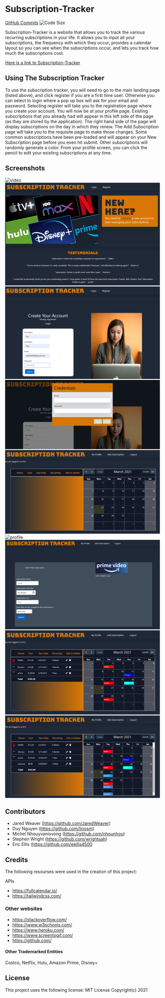 # Subscription-Tracker

[GitHub Commits](https://github.com/JaredWeaver/Subscription-Tracker/graphs/contributors)
![Code Size]()

Subscription-Tracker is a website that allows you to track the various recurring subscriptions in your life. It allows you to input all your subscriptions, the frequency with which they occur, provides a calendar layout so you can see when the subscriptions occur, and lets you track how much the subscriptions cost.

<a href = "https://subscription-trkr.herokuapp.com/">Here is a link to Subscription-Tracker</a>

## Using The Subscription Tracker

To use the subscription tracker, you will need to go to the main landing page (listed above), and click register if you are a first time user. Otherwise you can select to login where a pop up box will ask for your email and password. Selecting register will take you to the registration page where you create your account. You will now be at your profile page. Existing subscriptions that you already had will appear in this left side of the page (as they are stored by the application). The right hand side of the page will display subscriptions on the day in which they renew. The Add Subscription page will take you to the requisite page to make those changes. Some common subscriptions have been pre-loaded and will appear on your New Subscription page before you even hit submit. Other subscriptions will randomly generate a color. From your profile screen, you can click the pencil to edit your existing subscriptions at any time.

## Screenshots

![video](./public/assets/images/subscriptionTracker.gif)
![landing page](./public/assets/images/landingPage.jpg)
![registration](./public/assets/images/registrationPage.jpg)
![login](./public/assets/images/login.jpg)
![profile](./public/assets/images/blankProfile.jpg)
![profile](./public/assets/images/profile,jpg)
![adding](./public/assets/images/addingSub.jpg)
![no icon](./public/assets/images/unknownSub.jpg)
![view](./public/assets/images/editsubscription.jpg)
    <!-- <img src="public/assets/subscriptionTracker.gif" style = "width: 50%; height: auto"> -->
<!-- <img src="public/assets/landingPage.jpg" style = "width: 50%; height: auto">
<img src="public/assets/registrationPage.jpg" style = "width: 50%; height: auto">
<img src="public/assets/login.jpg" style = "width: 50%; height: auto">
<img src="public/assets/blankProfile.jpg" style = "width: 50%; height: auto">
<img src="public/assets/profile.jpg" style = "width: 50%; height: auto">
<img src="public/assets/addingSub.jpg" style = "width: 50%; height: auto">
<img src="public/assets/unknownSub.jpg" style = "width: 50%; height: auto">
<img src="public/assets/editSubscription.jpg" style = "width: 50%; height: auto"> -->

## Contributors

- Jared Weaver (https://github.com/JaredWeaver)   
- Duy Nguyen (https://github.com/linosm)  
- Michel Nhouyvanisvong (https://github.com/nhounhou)  
- Stephen Wright (https://github.com/wrightsah)  
- Eric Ellis (https://github.com/eellis4500  

## Credits

The following resourses were used in the creation of this project:

APIs
- https://fullcalendar.io/
- https://tailwindcss.com/

### Other websites

- https://stackoverflow.com/
- https://www.w3schools.com/
- https://www.heroku.com/
- https://www.screentogif.com/
- https://github.com/

#### Other Trademarked Entities
Costco, Netflix, Hulu, Amazon Prime, Disney+

## License

This project uses the following license: MIT License Copyright(c) 2021